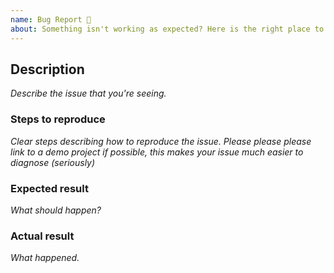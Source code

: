 ```yaml
---
name: Bug Report 🐞
about: Something isn't working as expected? Here is the right place to report.
---
```


## Description
_Describe the issue that you're seeing._

### Steps to reproduce
_Clear steps describing how to reproduce the issue. Please please please link to a demo project if possible, this makes your issue much easier to diagnose (seriously)_

### Expected result
_What should happen?_

### Actual result
_What happened._
